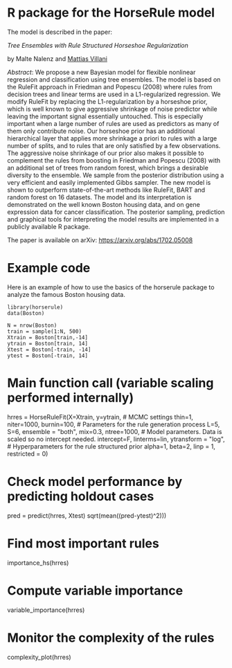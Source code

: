 # R package for the HorseRule model

The model is described in the paper:

*Tree Ensembles with Rule Structured Horseshoe Regularization*

by Malte Nalenz and <a href="http://mattiasvillani.com">Mattias Villani</a>

*Abstract*: We propose a new Bayesian model for flexible nonlinear regression and classification using tree ensembles. The model is based on the RuleFit approach in Friedman and Popescu (2008) where rules from decision trees and linear terms are used in a L1-regularized regression. We modify RuleFit by replacing the L1-regularization by a horseshoe prior, which is well known to give aggressive shrinkage of noise predictor while leaving the important signal essentially untouched. This is especially important when a large number of rules are used as predictors as many of them only contribute noise. Our horseshoe prior has an additional hierarchical layer that applies more shrinkage a priori to rules with a large number of splits, and to rules that are only satisfied by a few observations. The aggressive noise shrinkage of our prior also makes it possible to complement the rules from boosting in Friedman and Popescu (2008) with an additional set of trees from random forest, which brings a desirable diversity to the ensemble. We sample from the posterior distribution using a very efficient and easily implemented Gibbs sampler. The new model is shown to outperform state-of-the-art methods like RuleFit, BART and random forest on 16 datasets. The model and its interpretation is demonstrated on the well known Boston housing data, and on gene expression data for cancer classification. The posterior sampling, prediction and graphical tools for interpreting the model results are implemented in a publicly available R package.

The paper is available on arXiv: https://arxiv.org/abs/1702.05008

# Example code

Here is an example of how to use the basics of the horserule package to analyze the famous Boston housing data.

    library(horserule)
    data(Boston)

    N = nrow(Boston)
    train = sample(1:N, 500)
    Xtrain = Boston[train,-14]
    ytrain = Boston[train, 14]
    Xtest = Boston[-train, -14]
    ytest = Boston[-train, 14]

# Main function call (variable scaling performed internally)
hrres = HorseRuleFit(X=Xtrain, y=ytrain,
		# MCMC settings
		thin=1, niter=1000, burnin=100,
		# Parameters for the rule generation process
		L=5, S=6, ensemble = "both", mix=0.3, ntree=1000,
		# Model parameters. Data is scaled so no intercept needed.
		intercept=F, linterms=lin, ytransform = "log",
		# Hyperparameters for the rule structured prior
		alpha=1, beta=2, linp = 1, restricted = 0)

# Check model performance by predicting holdout cases
pred = predict(hrres, Xtest)
sqrt(mean((pred-ytest)^2)))

# Find most important rules
importance_hs(hrres)

# Compute variable importance
variable_importance(hrres)

# Monitor the complexity of the rules
complexity_plot(hrres)
